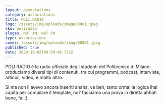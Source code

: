 ```yaml
---
layout: associations
category: associations
title: POLI.RADIO
logo: /assets/img/uploads/image00001.jpeg
sku: poliradio
slogan: NOT AM, NOT FM
type: Associazione
cover: /assets/img/uploads/image00001.jpeg
published: true
date: 2020-10-02T09:54:46.722Z
---
```

POLI.RADIO è la radio ufficiale degli studenti del Politecnico di Milano: produciamo diversi tipi di contenuti, tra cui programmi, podcast, interviste, articoli, video, e molto altro.



SI ma non li avevo ancora inseriti ahaha, va beh, tanto ormai la logica lhai capita per compilare il template, no? facciamo una prova in diretta ahhah bene, fai ;)